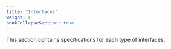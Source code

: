 ```yaml
---
title: "Interfaces"
weight: 4
bookCollapseSection: true
---
```


This section contains specifications for each type of interfaces.

